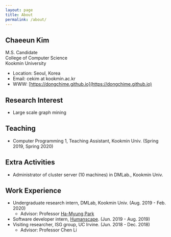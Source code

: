 ```yaml
---
layout: page
title: About
permalink: /about/
---
```


## Chaeeun Kim
M.S. Candidate<br/>
College of Computer Science  
Kookmin University

* Location: Seoul, Korea
* Email: cekim at kookmin.ac.kr
* WWW: [https://dongchime.github.io](https://dongchime.github.io)

## Research Interest
* Large scale graph mining

## Teaching
* Computer Programming 1, Teaching Assistant, Kookmin Univ. (Spring 2019, Spring 2020)

## Extra Activities
* Administrator of cluster server (10 machines) in DMLab., Kookmin Univ.

## Work Experience
* Undergraduate research intern, DMLab, Kookmin Univ. (Aug. 2019 - Feb. 2020)
    + Advisor: Professor [Ha-Myung Park](http://hmpark.me/)
* Software developer intern, [Humanscape](https://humanscape.io/kr/). (Jun. 2019 - Aug. 2019)
* Visiting researcher, ISG group, UC Irvine. (Jun. 2018 - Dec. 2018) 
    + Advisor: Professor Chen Li
